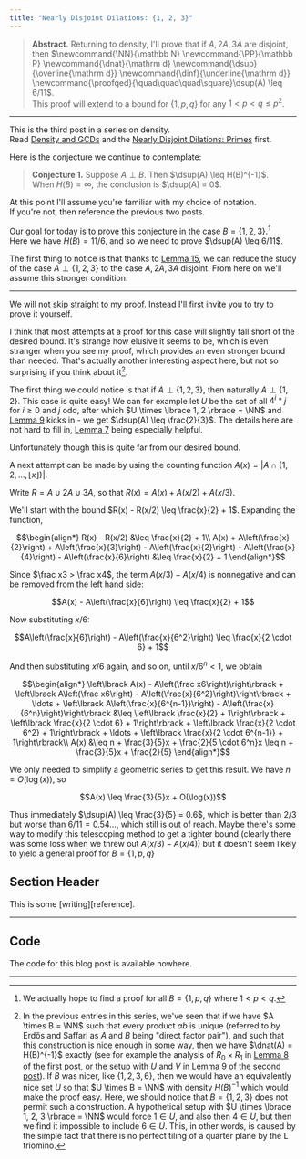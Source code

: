 ```yaml
---
title: "Nearly Disjoint Dilations: {1, 2, 3}"
---
```


> **Abstract.** Returning to density, I'll prove that if $A, 2A, 3A$ are disjoint, then $\newcommand{\NN}{\mathbb N}
\newcommand{\PP}{\mathbb P}
\newcommand{\dnat}{\mathrm d}
\newcommand{\dsup}{\overline{\mathrm d}}
\newcommand{\dinf}{\underline{\mathrm d}}
\newcommand{\proofqed}{\quad\quad\quad\square}\dsup(A) \leq 6/11$.  
This proof will extend to a bound for $\lbrace 1, p, q\rbrace$ for any $1 < p < q \leq p^2$.

---

This is the third post in a series on density.  
Read [Density and GCDs][density1] and the [Nearly Disjoint Dilations: Primes][density2] first.

Here is the conjecture we continue to contemplate:

> **Conjecture 1.** Suppose $A \perp B$. Then $\dsup(A) \leq H(B)^{-1}$.  
> When $H(B) = \infty$, the conclusion is $\dsup(A) = 0$.

At this point I'll assume you're familiar with my choice of notation.  
If you're not, then reference the previous two posts.

Our goal for today is to prove this conjecture in the case $B = \lbrace 1, 2, 3\rbrace$.[^0]  
Here we have $H(B) = 11/6$, and so we need to prove $\dsup(A) \leq 6/11$.

The first thing to notice is that thanks to [Lemma 15][density2], we can reduce the study of the case $A \perp \lbrace 1, 2, 3\rbrace$ to the case $A, 2A, 3A$ disjoint. From here on we'll assume this stronger condition.

---

We will not skip straight to my proof. Instead I'll first invite you to try to prove it yourself.

I think that most attempts at a proof for this case will slightly fall short of the desired bound. It's strange how elusive it seems to be, which is even stranger when you see my proof, which provides an even stronger bound than needed. That's actually another interesting aspect here, but not so surprising if you think about it[^1].

The first thing we could notice is that if $A \perp \lbrace 1, 2, 3 \rbrace$, then naturally $A \perp \lbrace 1, 2\rbrace$. This case is quite easy! We can for example let $U$ be the set of all $4^i * j$ for $i \geq 0$ and $j$ odd, after which $U \times \lbrace 1, 2 \rbrace = \NN$ and [Lemma 9][density1] kicks in - we get $\dsup(A) \leq \frac{2}{3}$. The details here are not hard to fill in, [Lemma 7][density1] being especially helpful.

Unfortunately though this is quite far from our desired bound. 

A next attempt can be made by using the counting function $A(x) = \left\vert A \cap \lbrace 1, 2, \ldots, \lfloor x \rfloor\rbrace\right\vert$.

Write $R = A\cup 2A \cup 3A$, so that $R(x) = A(x) + A(x/2) + A(x/3)$.

We'll start with the bound $R(x) - R(x/2) \leq \frac{x}{2} + 1$. Expanding the function,

$$\begin{align*}
R(x) - R(x/2) &\leq \frac{x}{2} + 1\\
A(x) + A\left(\frac{x}{2}\right) + A\left(\frac{x}{3}\right) - A\left(\frac{x}{2}\right) - A\left(\frac{x}{4}\right) - A\left(\frac{x}{6}\right) &\leq \frac{x}{2} + 1
\end{align*}$$

Since $\frac x3 > \frac x4$, the term $A(x/3) - A(x/4)$ is nonnegative and can be removed from the left hand side:

$$A(x) - A\left(\frac{x}{6}\right) \leq \frac{x}{2} + 1$$

Now substituting $x/6$:

$$A\left(\frac{x}{6}\right) - A\left(\frac{x}{6^2}\right) \leq \frac{x}{2 \cdot 6} + 1$$

And then substituting $x/6$ again, and so on, until $x/6^n < 1$, we obtain

$$\begin{align*}
\left\lbrack A(x) - A\left(\frac x6\right)\right\rbrack + \left\lbrack A\left(\frac x6\right) - A\left(\frac{x}{6^2}\right)\right\rbrack + \ldots + \left\lbrack A\left(\frac{x}{6^{n-1}}\right) - A\left(\frac{x}{6^n}\right)\right\rbrack &\leq \left\lbrack \frac{x}{2} + 1\right\rbrack + \left\lbrack \frac{x}{2 \cdot 6} + 1\right\rbrack + \left\lbrack \frac{x}{2 \cdot 6^2} + 1\right\rbrack + \ldots + \left\lbrack \frac{x}{2 \cdot 6^{n-1}} + 1\right\rbrack\\
A(x) &\leq n + \frac{3}{5}x + \frac{2}{5 \cdot 6^n}x \leq n + \frac{3}{5}x + \frac{2}{5}
\end{align*}$$

We only needed to simplify a geometric series to get this result. We have $n = O(\log(x))$, so

$$A(x) \leq \frac{3}{5}x + O(\log(x))$$

Thus immediately $\dsup(A) \leq \frac{3}{5} = 0.6$, which is better than $2/3$ but worse than $6/11 = 0.54\ldots$, which still is out of reach. Maybe there's some way to modify this telescoping method to get a tighter bound (clearly there was some loss when we threw out $A(x/3) - A(x/4)$) but it doesn't seem likely to yield a general proof for $B = \lbrace 1, p, q \rbrace$

## Section Header

This is some [writing][reference].

---

## Code

The code for this blog post is available nowhere.

[density1]: /blog/2023/04/13/density-gcds.html
[density2]: /blog/2023/04/18/dilations-primes.html


[^0]: We actually hope to find a proof for all $B = \lbrace 1, p, q \rbrace$ where $1 < p < q$.
[^1]: In the previous entries in this series, we've seen that if we have $A \times B = \NN$ such that every product $ab$ is unique (referred to by Erdős and Saffari as $A$ and $B$ being "direct factor pair"), and such that this construction is nice enough in some way, then we have $\dnat(A) = H(B)^{-1}$ exactly (see for example the analysis of $R_0 \times R_1$ in [Lemma 8 of the first post][density1], or the setup with $U$ and $V$ in [Lemma 9 of the second post][density2]). If $B$ was nicer, like $\lbrace 1, 2, 3, 6\rbrace$, then we would have an equivalently nice set $U$ so that $U \times B = \NN$ with density $H(B)^{-1}$ which would make the proof easy. Here, we should notice that $B = \lbrace 1, 2, 3 \rbrace$ does not permit such a construction. A hypothetical setup with $U \times \lbrace 1, 2, 3 \rbrace = \NN$ would force $1 \in U$, and also then $4 \in U$, but then we find it impossible to include $6 \in U$. This, in other words, is caused by the simple fact that there is no perfect tiling of a quarter plane by the L triomino.

---
